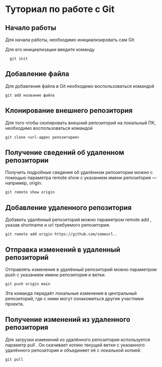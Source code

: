 # Туториал по работе с Git

## Начало работы

Для начала работы, необходимо инициализировать сам Git

Для его инициализации введите команду 

```
  git init
```

## Добавление файла

Для добавления файла в Git необходимо воспользоваться командой 

```
git add название файла
```

## Клонирование внешнего репозитория

Для того чтобы скопировать внешний репозиторий на локальный ПК, необходимо воспользоваться командой

```
git clone <url-адрес репозитория>
```

## Получение сведений об удаленном репозитории

Получить подробные сведения об удалённом репозитории можно с помощью параметра remote
show с указанием имени репозитория — например, origin.

```
git remote show origin
```

## Добавление удаленного репозитория

Добавить удалённый репозиторий можно параметром remote add , указав shortname и url
требуемого репозитория.

```
git remote add origin https://github.com/someurl..
```

## Отправка изменений в удаленный репозиторий

Отправлять изменения в удалённый репозиторий можно параметром push с указанием имени
репозитория и ветки.

```
git push origin main
```

Эта команда передаёт локальные изменения в центральный репозиторий, где с ними могут ознакомиться другие участники проекта.

## Получение изменений из удаленного репозитория

Для загрузки изменений из удалённого репозитория используется параметр pull . Он скачивает
копию текущей ветки с указанного удалённого репозитория и объединяет её с локальной копией.

```
git pull
```
